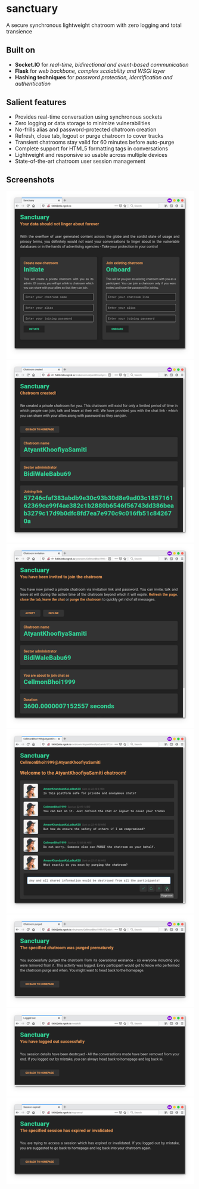 # sanctuary
A secure synchronous lightweight chatroom with zero logging and total transience

## Built on
* **Socket.IO** for *real-time, bidirectional and event-based communication*
* **Flask** for *web backbone, complex scalability and WSGI layer*
* **Hashing techniques** for *password protection, identification and authentication*

## Salient features
* Provides real-time conversation using synchronous sockets
* Zero logging or data storage to minimize vulnerabilities
* No-frills alias and password-protected chatroom creation
* Refresh, close tab, logout or purge chatroom to cover tracks
* Transient chatrooms stay valid for 60 minutes before auto-purge
* Complete support for HTML5 formatting tags in conversations
* Lightweight and responsive so usable across multiple devices
* State-of-the-art chatroom user session management

## Screenshots
![Homepage](/pictures/snctry_homepage.png)
![Making a chatroom](/pictures/snctry_makeroom.png)
![Joining a chatroom](/pictures/snctry_joinroom.png)
![Active chatroom](/pictures/snctry_chatroom.png)
![Purging a chatroom](/pictures/snctry_shutroom.png)
![Logging out](/pictures/snctry_sesskill.png)
![Accessing invalidated session](/pictures/snctry_exprsess.png)
